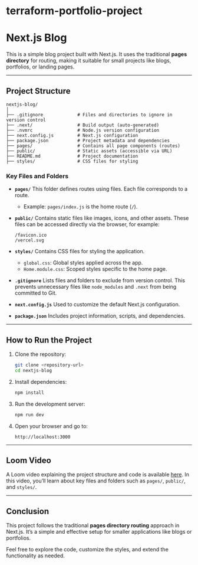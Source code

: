# terraform-portfolio-project

# **Next.js Blog**

This is a simple blog project built with Next.js. It uses the traditional **pages directory** for routing, making it suitable for small projects like blogs, portfolios, or landing pages.

---

## **Project Structure**

```
nextjs-blog/
│
├── .gitignore             # Files and directories to ignore in version control
├── .next/                 # Build output (auto-generated)
├── .nvmrc                 # Node.js version configuration
├── next.config.js         # Next.js configuration
├── package.json           # Project metadata and dependencies
├── pages/                 # Contains all page components (routes)
├── public/                # Static assets (accessible via URL)
├── README.md              # Project documentation
├── styles/                # CSS files for styling
```

### **Key Files and Folders**

- **`pages/`**
  This folder defines routes using files. Each file corresponds to a route.

  - Example: `pages/index.js` is the home route (`/`).

- **`public/`**
  Contains static files like images, icons, and other assets. These files can be accessed directly via the browser, for example:

  ```
  /favicon.ico
  /vercel.svg
  ```

- **`styles/`**
  Contains CSS files for styling the application.

  - `global.css`: Global styles applied across the app.
  - `Home.module.css`: Scoped styles specific to the home page.

- **`.gitignore`**
  Lists files and folders to exclude from version control. This prevents unnecessary files like `node_modules` and `.next` from being committed to Git.

- **`next.config.js`**
  Used to customize the default Next.js configuration.

- **`package.json`**
  Includes project information, scripts, and dependencies.

---

## **How to Run the Project**

1. Clone the repository:

   ```bash
   git clone <repository-url>
   cd nextjs-blog
   ```

2. Install dependencies:

   ```bash
   npm install
   ```

3. Run the development server:

   ```bash
   npm run dev
   ```

4. Open your browser and go to:
   ```
   http://localhost:3000
   ```

---

## **Loom Video**

A Loom video explaining the project structure and code is available [here](#).
In this video, you’ll learn about key files and folders such as `pages/`, `public/`, and `styles/`.

---

## **Conclusion**

This project follows the traditional **pages directory routing** approach in Next.js.
It’s a simple and effective setup for smaller applications like blogs or portfolios.

Feel free to explore the code, customize the styles, and extend the functionality as needed.
